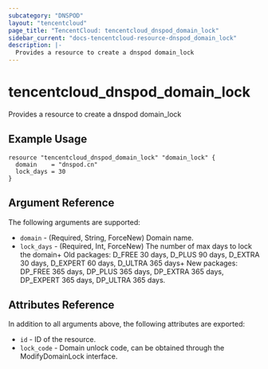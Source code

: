 ```yaml
---
subcategory: "DNSPOD"
layout: "tencentcloud"
page_title: "TencentCloud: tencentcloud_dnspod_domain_lock"
sidebar_current: "docs-tencentcloud-resource-dnspod_domain_lock"
description: |-
  Provides a resource to create a dnspod domain_lock
---
```


# tencentcloud_dnspod_domain_lock

Provides a resource to create a dnspod domain_lock

## Example Usage

```hcl
resource "tencentcloud_dnspod_domain_lock" "domain_lock" {
  domain    = "dnspod.cn"
  lock_days = 30
}
```

## Argument Reference

The following arguments are supported:

* `domain` - (Required, String, ForceNew) Domain name.
* `lock_days` - (Required, Int, ForceNew) The number of max days to lock the domain+ Old packages: D_FREE 30 days, D_PLUS 90 days, D_EXTRA 30 days, D_EXPERT 60 days, D_ULTRA 365 days+ New packages: DP_FREE 365 days, DP_PLUS 365 days, DP_EXTRA 365 days, DP_EXPERT 365 days, DP_ULTRA 365 days.

## Attributes Reference

In addition to all arguments above, the following attributes are exported:

* `id` - ID of the resource.
* `lock_code` - Domain unlock code, can be obtained through the ModifyDomainLock interface.



